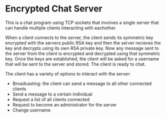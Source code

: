 # Encrypted Chat Server

This is a chat program using TCP sockets that involves a single server that can handle multiple clients interacting with eachother.

When a client connects to the server, the client sends its symmetric key encrypted with the servers public RSA key and then the server recieves the key and decrypts using its own RSA private key. Now any message sent to the server from the client is encrypted and decrypted using that symmetric key. Once the keys are established, the client will be asked for a username that will be sent to the server and stored. The client is ready to chat.

The client has a variety of options to interact with the server:
* Broadcasting: the client can send a message to all other connected clients
* Send a message to a certain individual
* Request a list of all clients connected
* Request to become an administrator for the server
* Change username


